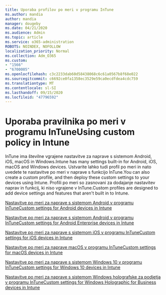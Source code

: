 ```yaml
---
title: Uporaba profilov po meri v programu InTune
ms.author: mandia
author: mandia
manager: dougeby
ms.date: 04/21/2020
ms.audience: Admin
ms.topic: article
ms.service: o365-administration
ROBOTS: NOINDEX, NOFOLLOW
localization_priority: Normal
ms.collection: Adm_O365
ms.custom:
- "1566"
- "6700005"
ms.openlocfilehash: c3c2233dab60d58438068c6c61a0567b8f68e022
ms.sourcegitcommit: c6692ce0fa1358ec3529e59ca0ecdfdea4cdc759
ms.translationtype: MT
ms.contentlocale: sl-SI
ms.lasthandoff: 09/15/2020
ms.locfileid: "47796592"
---
```

# <a name="using-custom-policy-in-intune"></a><span data-ttu-id="73541-102">Uporaba pravilnika po meri v programu InTune</span><span class="sxs-lookup"><span data-stu-id="73541-102">Using custom policy in Intune</span></span>

<span data-ttu-id="73541-103">InTune ima številne vgrajene nastavitve za naprave s sistemom Android, iOS, macOS in Windows.</span><span class="sxs-lookup"><span data-stu-id="73541-103">Intune has many settings built-in for Android, iOS, macOS and Windows devices.</span></span> <span data-ttu-id="73541-104">Ustvarite lahko tudi profil po meri in nato uvedete te nastavitve po meri v naprave s funkcijo InTune.</span><span class="sxs-lookup"><span data-stu-id="73541-104">You can also create a custom profile, and then deploy these custom settings to your devices using Intune.</span></span> <span data-ttu-id="73541-105">Profili po meri so zasnovani za dodajanje nastavitev naprav in funkcij, ki niso vgrajene v InTune.</span><span class="sxs-lookup"><span data-stu-id="73541-105">Custom profiles are designed to add device settings and features that aren't built in to Intune.</span></span>

[<span data-ttu-id="73541-106">Nastavitve po meri za naprave s sistemom Android v programu InTune</span><span class="sxs-lookup"><span data-stu-id="73541-106">Custom settings for Android devices in Intune</span></span>](https://docs.microsoft.com/intune/custom-settings-android)

[<span data-ttu-id="73541-107">Nastavitve po meri za naprave s sistemom Android v programu InTune</span><span class="sxs-lookup"><span data-stu-id="73541-107">Custom settings for Android Enterprise devices in Intune</span></span>](https://docs.microsoft.com/intune/custom-settings-android-for-work)

[<span data-ttu-id="73541-108">Nastavitve po meri za naprave s sistemom iOS v programu InTune</span><span class="sxs-lookup"><span data-stu-id="73541-108">Custom settings for iOS devices in Intune</span></span>](https://docs.microsoft.com/intune/custom-settings-ios)

[<span data-ttu-id="73541-109">Nastavitve po meri za naprave macOS v programu InTune</span><span class="sxs-lookup"><span data-stu-id="73541-109">Custom settings for macOS devices in Intune</span></span>](https://docs.microsoft.com/intune/custom-settings-macos)

[<span data-ttu-id="73541-110">Nastavitve po meri za naprave s sistemom Windows 10 v programu InTune</span><span class="sxs-lookup"><span data-stu-id="73541-110">Custom settings for Windows 10 devices in Intune</span></span>](https://docs.microsoft.com/intune/custom-settings-windows-10)

[<span data-ttu-id="73541-111">Nastavitve po meri za naprave s sistemom Windows holografske za podjetja v programu InTune</span><span class="sxs-lookup"><span data-stu-id="73541-111">Custom settings for Windows Holographic for Business devices in Intune</span></span>](https://docs.microsoft.com/intune/custom-settings-windows-holographic)